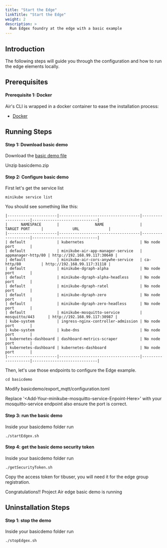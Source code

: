 ```yaml
---
title: "Start the Edge"
linkTitle: "Start the Edge"
weight: 2
description: >
  Run Edgex foundry at the edge with a basic example
---
```


## Introduction
The following steps will guide you through the configuration and how to run the edge elements locally.

## Prerequisites

#### Prerequisite 1: Docker
Air's CLI is wrapped in a docker container to ease the installation process:

* [Docker](https://www.docker.com/get-started)

## Running Steps

#### Step 1: Download basic demo

Download the [basic demo file](../../basicdemo.zip)

Unzip basicdemo.zip



#### Step 2: Configure basic demo

First let's get the service list

```
minikube service list
```

You should see something like this:

```
|----------------------|------------------------------------|--------------------|-----------------------------|
|      NAMESPACE       |                NAME                |    TARGET PORT     |             URL             |
|----------------------|------------------------------------|--------------------|-----------------------------|
| default              | kubernetes                         | No node port       |
| default              | minikube-air-app-manager-service   | appmanager-http/80 | http://192.168.99.117:30640 |
| default              | minikube-air-cors-anywhe-service   | ca-http/80         | http://192.168.99.117:31118 |
| default              | minikube-dgraph-alpha              | No node port       |
| default              | minikube-dgraph-alpha-headless     | No node port       |
| default              | minikube-dgraph-ratel              | No node port       |
| default              | minikube-dgraph-zero               | No node port       |
| default              | minikube-dgraph-zero-headless      | No node port       |
| default              | minikube-mosquitto-service         | mosquitto/443      | http://192.168.99.117:30987 |
| kube-system          | ingress-nginx-controller-admission | No node port       |
| kube-system          | kube-dns                           | No node port       |
| kubernetes-dashboard | dashboard-metrics-scraper          | No node port       |
| kubernetes-dashboard | kubernetes-dashboard               | No node port       |
|----------------------|------------------------------------|--------------------|-----------------------------|
```


Then, let's use those endpoints to configure the Edge example.

```
cd basicdemo
```

Modify basicdemo/export_mqtt/configuration.toml

Replace '\<Add-Your-minikube-mosquitto-service-Enpoint-Here\>' with your mosquitto-service endpoint also ensure the port is correct.


#### Step 3: run the basic demo

Inside your basicdemo folder run

```
./startEdgex.sh
```

#### Step 4: get the basic demo security token

Inside your basicdemo folder run

```
./getSecurityToken.sh
```

Copy the access token for tibuser, you will need it for the edge group registration.

Congratulations!! Project Air edge basic demo is running


## Uninstallation Steps

#### Step 1: stop the demo

Inside your basicdemo folder run

```
./stopEdgex.sh
```


